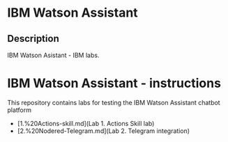 # IBM Watson Assistant

## Description
IBM Watson Asistant - IBM labs.

# IBM Watson Assistant - instructions
This repository contains labs for testing the IBM Watson Assistant chatbot platform

- [1.%20Actions-skill.md](Lab 1. Actions Skill lab)
- [2.%20Nodered-Telegram.md](Lab 2. Telegram integration)
